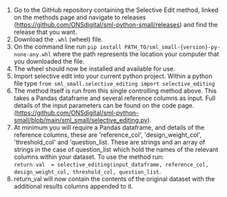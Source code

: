 1. Go to the GitHub repository containing the Selective Edit method, linked on the methods page and navigate to releases (https://github.com/ONSdigital/sml-python-small/releases) and find the release that you want.
2. Download the `.whl` (wheel) file.
3. On the command line run `pip install PATH_TO/sml_small-{version}-py-none-any.whl` where the path represents the location your computer that you downloaded the file.
4. The wheel should now be installed and available for use.
5. Import selective edit into your current python project. Within a python file type `from sml_small.selective_editing import selective_editing`
6. The method itself is run from this single controlling method above. This takes a Pandas dataframe and several reference columns as input. Full details of the input parameters can be found on the code page. (https://github.com/ONSdigital/sml-python-small/blob/main/sml_small/selective_editing.py).
7. At minimum you will require a Pandas dataframe, and details of the reference columns, these are 'reference_col', 'design_weight_col', 'threshold_col' and 'question_list. These are strings and an array of strings in the case of question_list which hold the names of the relevant columns within your dataset. To use the method run:  
`return val  = selective_editing(input_dataframe, reference_col, design_weight_col, threshold_col, question_list`.
8. return_val will now contain the contents of the original dataset with the additional results columns appended to it.